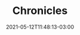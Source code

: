 ---
# Essential settings
title: "Chronicles"
type: "page"
date: 2021-05-12T11:48:13-03:00
translationKey: "Chronicles"

# Scheduling
draft: false

# Organization
layout: ""
---